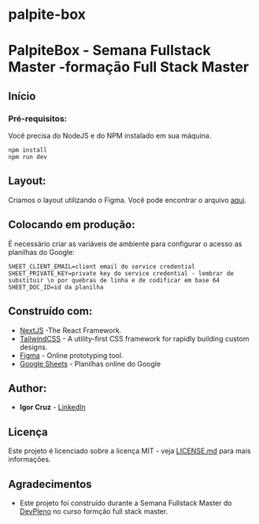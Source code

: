 # palpite-box

# PalpiteBox - Semana Fullstack Master -formação Full Stack Master



## Início



### Pré-requisitos:

Você precisa do NodeJS e do NPM instalado em sua máquina.

```
npm install
npm run dev
```

## Layout:

Criamos o layout utilizando o Figma. Você pode encontrar o arquivo [aqui](https://www.figma.com/file/9clbymXBFKA3DolD8j7tcF/Palpite-Box?node-id=2%3A2).

## Colocando em produção:

É necessário criar as variáveis de ambiente para configurar o acesso as planilhas do Google:

```
SHEET_CLIENT_EMAIL=client email do service credential
SHEET_PRIVATE_KEY=private key do service credential - lembrar de substituir \n por quebras de linha e de codificar em base 64
SHEET_DOC_ID=id da planilha
```

## Construído com:

* [NextJS](https://nextjs.org/) -The React Framework.
* [TailwindCSS](https://tailwindcss.com/) - A utility-first CSS framework for
rapidly building custom designs.
* [Figma](https://figma.com/) - Online prototyping tool.
* [Google Sheets](https://drive.google.com) - Planilhas online do Google

## Author:

* **Igor Cruz** - [LinkedIn](https://www.linkedin.com/in/igor-cruz-ti/)


## Licença

Este projeto é licenciado sobre a licença MIT - veja [LICENSE.md](LICENSE.md) para mais informações.

## Agradecimentos

* Este projeto foi construído durante a Semana Fullstack Master do [DevPleno](https://devpleno.com) no curso formção full stack master.

